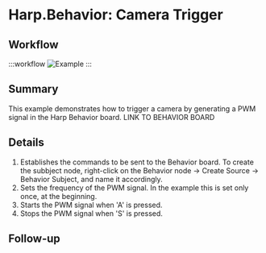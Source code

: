 # Harp.Behavior: Camera Trigger

## Workflow

:::workflow
![Example](~/workflows/examples.starter/Harp/Harp.Behavior/CameraTrigger/CameraTrigger.bonsai)
:::

## Summary
This example demonstrates how to trigger a camera by generating a PWM signal in the Harp Behavior board. LINK TO BEHAVIOR BOARD

## Details
1. Establishes the commands to be sent to the Behavior board. To create the subbject node, right-click on the Behavior node -> Create Source -> Behavior Subject, and name it accordingly. 
2. Sets the frequency of the PWM signal. In the example this is set only once, at the beginning.
3. Starts the PWM signal when 'A' is pressed. 
4. Stops the PWM signal when 'S' is pressed.

## Follow-up


